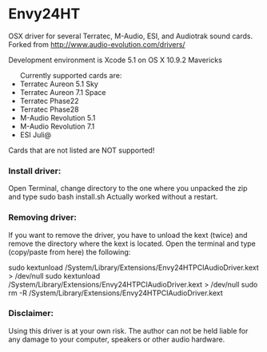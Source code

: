 Envy24HT
========

OSX driver for several Terratec, M-Audio, ESI, and Audiotrak sound cards.
Forked from http://www.audio-evolution.com/drivers/

Development environment is Xcode 5.1 on OS X 10.9.2 Mavericks

<ul>Currently supported cards are:
<li>Terratec Aureon 5.1 Sky</li>
<li>Terratec Aureon 7.1 Space</li>
<li>Terratec Phase22</li>
<li>Terratec Phase28</li>
<li>M-Audio Revolution 5.1</li>
<li>M-Audio Revolution 7.1</li>
<li>ESI Juli@ </li></ul>

Cards that are not listed are NOT supported!

<h3>Install driver:</h3>

Open Terminal, change directory to the one where you unpacked the zip and type sudo bash install.sh
Actually worked without a restart.

<h3>Removing driver:</h3>

If you want to remove the driver, you have to unload the kext (twice) and remove the directory where the kext is located. Open the terminal and type (copy/paste from here) the following:

sudo kextunload /System/Library/Extensions/Envy24HTPCIAudioDriver.kext > /dev/null
sudo kextunload /System/Library/Extensions/Envy24HTPCIAudioDriver.kext > /dev/null
sudo rm -R /System/Library/Extensions/Envy24HTPCIAudioDriver.kext


<h3>Disclaimer: </h3>
Using this driver is at your own risk. The author can not be held liable for any damage to your computer, speakers or other audio hardware.
